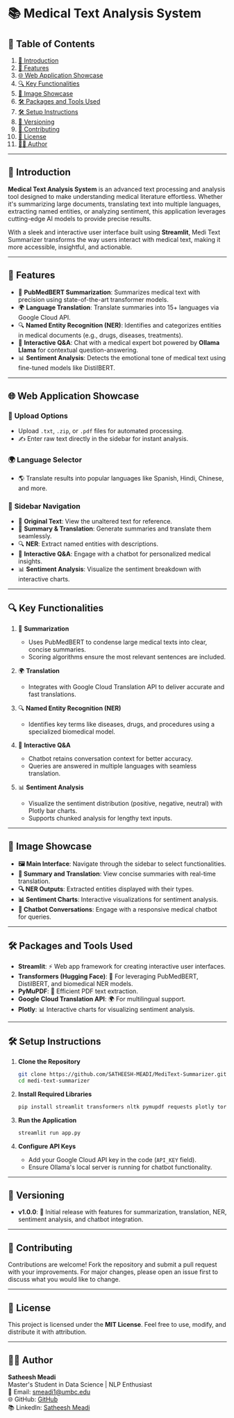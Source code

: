 
# 📚 Medical Text Analysis System

## 📌 Table of Contents  

1. [📝 Introduction](#-introduction)  
2. [🌟 Features](#-features)  
3. [🌐 Web Application Showcase](#-web-application-showcase)  
4. [🔍 Key Functionalities](#-key-functionalities)  
5. [📸 Image Showcase](#-image-showcase)  
6. [🛠️ Packages and Tools Used](#️-packages-and-tools-used)  
7. [🛠️ Setup Instructions](#️-setup-instructions)  
8. [🔄 Versioning](#-versioning)  
9. [🤝 Contributing](#-contributing)  
10. [📜 License](#-license)  
11. [👩‍💻 Author](#-author)  

---

## 📝 Introduction  

**Medical Text Analysis System** is an advanced text processing and analysis tool designed to make understanding medical literature effortless. Whether it's summarizing large documents, translating text into multiple languages, extracting named entities, or analyzing sentiment, this application leverages cutting-edge AI models to provide precise results.  

With a sleek and interactive user interface built using **Streamlit**, Medi Text Summarizer transforms the way users interact with medical text, making it more accessible, insightful, and actionable.  

---

## 🌟 Features  

- 📝 **PubMedBERT Summarization**: Summarizes medical text with precision using state-of-the-art transformer models.  
- 🌍 **Language Translation**: Translate summaries into 15+ languages via Google Cloud API.  
- 🔍 **Named Entity Recognition (NER)**: Identifies and categorizes entities in medical documents (e.g., drugs, diseases, treatments).  
- 💬 **Interactive Q&A**: Chat with a medical expert bot powered by **Ollama Llama** for contextual question-answering.  
- 📊 **Sentiment Analysis**: Detects the emotional tone of medical text using fine-tuned models like DistilBERT.  

---

## 🌐 Web Application Showcase  

### 📂 **Upload Options**  
- Upload `.txt`, `.zip`, or `.pdf` files for automated processing.  
- ✍️ Enter raw text directly in the sidebar for instant analysis.  

### 🌍 **Language Selector**  
- 🌎 Translate results into popular languages like Spanish, Hindi, Chinese, and more.  

### 📜 **Sidebar Navigation**  
- 📜 **Original Text**: View the unaltered text for reference.  
- 📝 **Summary & Translation**: Generate summaries and translate them seamlessly.  
- 🔍 **NER**: Extract named entities with descriptions.  
- 💬 **Interactive Q&A**: Engage with a chatbot for personalized medical insights.  
- 📊 **Sentiment Analysis**: Visualize the sentiment breakdown with interactive charts.  

---

## 🔍 Key Functionalities  

1. 📝 **Summarization**  
   - Uses PubMedBERT to condense large medical texts into clear, concise summaries.  
   - Scoring algorithms ensure the most relevant sentences are included.  

2. 🌍 **Translation**  
   - Integrates with Google Cloud Translation API to deliver accurate and fast translations.  

3. 🔍 **Named Entity Recognition (NER)**  
   - Identifies key terms like diseases, drugs, and procedures using a specialized biomedical model.  

4. 💬 **Interactive Q&A**  
   - Chatbot retains conversation context for better accuracy.  
   - Queries are answered in multiple languages with seamless translation.  

5. 📊 **Sentiment Analysis**  
   - Visualize the sentiment distribution (positive, negative, neutral) with Plotly bar charts.  
   - Supports chunked analysis for lengthy text inputs.  

---

## 📸 Image Showcase  

- **🖼️ Main Interface**: Navigate through the sidebar to select functionalities.  
- **📝 Summary and Translation**: View concise summaries with real-time translation.  
- **🔍 NER Outputs**: Extracted entities displayed with their types.  
- **📊 Sentiment Charts**: Interactive visualizations for sentiment analysis.  
- **💬 Chatbot Conversations**: Engage with a responsive medical chatbot for queries.  

---

## 🛠️ Packages and Tools Used  

- **Streamlit**: ⚡ Web app framework for creating interactive user interfaces.  
- **Transformers (Hugging Face)**: 🤖 For leveraging PubMedBERT, DistilBERT, and biomedical NER models.  
- **PyMuPDF**: 📄 Efficient PDF text extraction.  
- **Google Cloud Translation API**: 🌍 For multilingual support.  
- **Plotly**: 📊 Interactive charts for visualizing sentiment analysis.  

---

## 🛠️ Setup Instructions  

1. **Clone the Repository**  
   ```bash
   git clone https://github.com/SATHEESH-MEADI/MediText-Summarizer.git
   cd medi-text-summarizer
   ```

2. **Install Required Libraries**  
   ```bash
   pip install streamlit transformers nltk pymupdf requests plotly torch pandas google-generativeai openai
   ```

3. **Run the Application**  
   ```bash
   streamlit run app.py
   ```

4. **Configure API Keys**  
   - Add your Google Cloud API key in the code (`API_KEY` field).  
   - Ensure Ollama's local server is running for chatbot functionality.  

---

## 🔄 Versioning  

- **v1.0.0**: 🚀 Initial release with features for summarization, translation, NER, sentiment analysis, and chatbot integration.  

---

## 🤝 Contributing  

Contributions are welcome! Fork the repository and submit a pull request with your improvements. For major changes, please open an issue first to discuss what you would like to change.  

---

## 📜 License  

This project is licensed under the **MIT License**. Feel free to use, modify, and distribute it with attribution.  

---

## 👨‍💻 Author  

**Satheesh Meadi**  
Master's Student in Data Science | NLP Enthusiast  
📧 Email: smeadi1@umbc.edu  
🌐 GitHub: [GitHub](https://github.com/SATHEESH-MEADI)  
📚 LinkedIn: [Satheesh Meadi](https://www.linkedin.com/in/satheesh-meadi/)  

